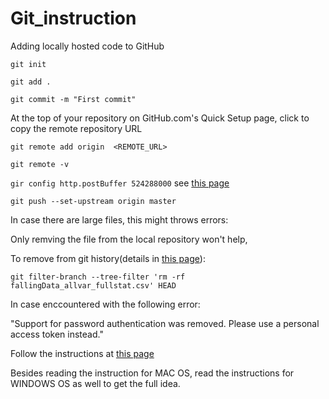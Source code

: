 # Git_instruction

Adding locally hosted code to GitHub

`git init`

`git add .`

`git commit -m "First commit"`

At the top of your repository on GitHub.com's Quick Setup page, click  to copy the remote repository URL

`git remote add origin  <REMOTE_URL>`

`git remote -v`

`gir config http.postBuffer 524288000` see [this page](https://stackoverflow.com/questions/15240815/git-fatal-the-remote-end-hung-up-unexpectedly/)

`git push --set-upstream origin master`

In case there are large files, this might throws errors: 

Only remving the file from the local repository won't help, 

To remove from git history(details in [this page](https://stackoverflow.com/questions/33360043/git-error-need-to-remove-large-file/)):

`git filter-branch --tree-filter 'rm -rf fallingData_allvar_fullstat.csv' HEAD`

In case enccountered with the following error:

"Support for password authentication was removed. Please use a personal access token instead."

Follow the instructions at [this page](https://stackoverflow.com/questions/68775869/message-support-for-password-authentication-was-removed-please-use-a-personal/)

Besides reading the instruction for MAC OS, read the instructions for WINDOWS OS as well to get the full idea.
